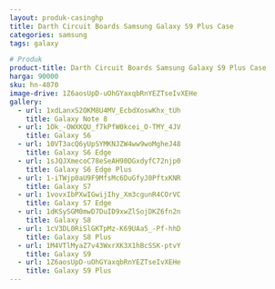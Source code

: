 ```yaml
---
layout: produk-casinghp
title: Darth Circuit Boards Samsung Galaxy S9 Plus Case
categories: samsung
tags: galaxy

# Produk
product-title: Darth Circuit Boards Samsung Galaxy S9 Plus Case
harga: 90000
sku: hn-4070
image-drive: 1Z6aosUpD-uOhGYaxqbRnYEZTseIvXEHe
gallery:
  - url: 1xdLanxS2OKM8U4MV_EcbdXoswKhx_tUh
    title: Galaxy Note 8
  - url: 1Ok_-OWXKQU_f7kPfW0kcei_O-TMY_4JV
    title: Galaxy S6
  - url: 10VT3acQ6yUpSYMKNJZW4ww9woMgheJ48
    title: Galaxy S6 Edge
  - url: 1sJQJXmecoC78eSeAH90DGxdyfC72njp0
    title: Galaxy S6 Edge Plus
  - url: 1-iTWjp0aU9F9MfsMc6DuGfyJ0PftxKNR
    title: Galaxy S7
  - url: 1vovxIbPXwIGwijIhy_Xm3cgunR4COrVC
    title: Galaxy S7 Edge
  - url: 1dKSySGM0mwD7DuID9xwZlSojDKZ6fn2n
    title: Galaxy S8
  - url: 1cV3DL0RiSlGKTpMz-K69UAa5_-Pf-hhD
    title: Galaxy S8 Plus
  - url: 1M4VTlMyaZ7v43WxrXK3X1hBcSSK-ptvY
    title: Galaxy S9
  - url: 1Z6aosUpD-uOhGYaxqbRnYEZTseIvXEHe
    title: Galaxy S9 Plus
---
```


